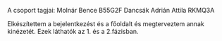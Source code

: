 A csoport tagjai:
Molnár Bence B55G2F 
Dancsák Adrián Attila RKMQ3A

Elkészítettem a bejelentkezést és a főoldalt és megterveztem annak kinézetét.
Ezek láthatók az 1. és a 2.fázisban.
